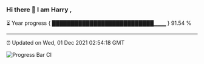 ### Hi there 👋 I am Harry , 

⏳ Year progress { ███████████████████████████▁▁▁ } 91.54 %

---

⏰ Updated on Wed, 01 Dec 2021 02:54:18 GMT

![Progress Bar CI](https://github.com/duykhang68/duykhang68/workflows/Progress%20Bar%20CI/badge.svg)
